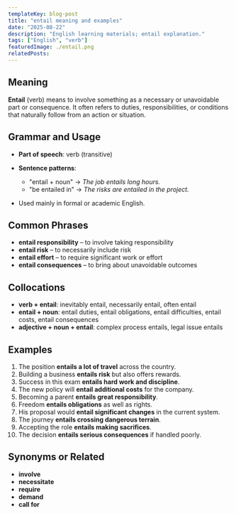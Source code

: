 ```yaml
---
templateKey: blog-post
title: "entail meaning and examples"
date: "2025-08-22"
description: "English learning materials; entail explanation."
tags: ["English", "verb"]
featuredImage: ./entail.png
relatedPosts:
---
```


## Meaning

**Entail** (verb) means to involve something as a necessary or unavoidable part or consequence. It often refers to duties, responsibilities, or conditions that naturally follow from an action or situation.

## Grammar and Usage

- **Part of speech**: verb (transitive)
- **Sentence patterns**:

  - "entail + noun" → _The job entails long hours._
  - "be entailed in" → _The risks are entailed in the project._

- Used mainly in formal or academic English.

## Common Phrases

- **entail responsibility** – to involve taking responsibility
- **entail risk** – to necessarily include risk
- **entail effort** – to require significant work or effort
- **entail consequences** – to bring about unavoidable outcomes

## Collocations

- **verb + entail**: inevitably entail, necessarily entail, often entail
- **entail + noun**: entail duties, entail obligations, entail difficulties, entail costs, entail consequences
- **adjective + noun + entail**: complex process entails, legal issue entails

## Examples

1. The position **entails a lot of travel** across the country.
2. Building a business **entails risk** but also offers rewards.
3. Success in this exam **entails hard work and discipline**.
4. The new policy will **entail additional costs** for the company.
5. Becoming a parent **entails great responsibility**.
6. Freedom **entails obligations** as well as rights.
7. His proposal would **entail significant changes** in the current system.
8. The journey **entails crossing dangerous terrain**.
9. Accepting the role **entails making sacrifices**.
10. The decision **entails serious consequences** if handled poorly.

## Synonyms or Related

- **involve**
- **necessitate**
- **require**
- **demand**
- **call for**
